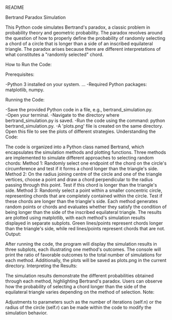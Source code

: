 README

Bertrand Paradox Simulation

This Python code simulates Bertrand's paradox, a classic problem in probability theory and geometric probability. The paradox revolves around the question of how to properly define the probability of randomly selecting a chord of a circle that is longer than a side of an inscribed equilateral triangle. The paradox arises because there are different interpretations of what constitutes a "randomly selected" chord.

How to Run the Code:

Prerequisites:

-Python 3 installed on your system. ...
-Required Python packages: matplotlib, numpy.

Running the Code:

-Save the provided Python code in a file, e.g., bertrand_simulation.py. <br>
-Open your terminal.
-Navigate to the directory where bertrand_simulation.py is saved.
-Run the code using the command: python bertrand_simulation.py.
-A 'plots.png' file is created on the same directory. Open this file to see the plots of different strategies.
Understanding the Code:

The code is organized into a Python class named Bertrand, which encapsulates the simulation methods and plotting functions.
Three methods are implemented to simulate different approaches to selecting random chords:
Method 1: Randomly select one endpoint of the chord on the circle's circumference and test if it forms a chord longer than the triangle's side.
Method 2: On the radius joining centre of the circle and one of the triangle vertices, choose a point and draw a chord perpendicular to the radius passing through this point. Test if this chord is longer than the triangle's side.
Method 3: Randomly select a point within a smaller concentric circle, representing chords that are completely contained within the circle. Test if these chords are longer than the triangle's side.
Each method generates random points or chords and evaluates whether they satisfy the condition of being longer than the side of the inscribed equilateral triangle.
The results are plotted using matplotlib, with each method's simulation results displayed in separate subplots.
Green lines/points represent chords longer than the triangle's side, while red lines/points represent chords that are not.
Output:

After running the code, the program will display the simulation results in three subplots, each illustrating one method's outcomes.
The console will print the ratio of favorable outcomes to the total number of simulations for each method.
Additionally, the plots will be saved as plots.png in the current directory.
Interpreting the Results:

The simulation results demonstrate the different probabilities obtained through each method, highlighting Bertrand's paradox.
Users can observe how the probability of selecting a chord longer than the side of the equilateral triangle varies depending on the method of selection.
Note:

Adjustments to parameters such as the number of iterations (self.n) or the radius of the circle (self.r) can be made within the code to modify the simulation behavior.

